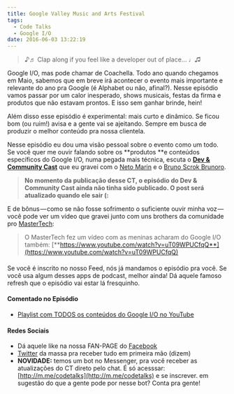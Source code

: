 ```yaml
---
title: Google Valley Music and Arts Festival
tags:
  - Code Talks
  - Google I/O
date: 2016-06-03 13:22:19
---
```


> ♪♬ Clap along if you feel like a developer out of place… ♩♫

Google I/O, mas pode chamar de Coachella. Todo ano quando chegamos em Maio, sabemos que em breve irá acontecer o evento mais importante e relevante do ano pra Google (é Alphabet ou não, afinal?). Nesse episódio vamos passar por um calor inesperado, shows musicais, festas da firma e produtos que não estavam prontos. E isso sem ganhar brinde, hein!

Além disso esse episódio é experimental: mais curto e dinâmico. Se ficou bom (ou ruim!) avisa e a gente vai se ajeitando. Sempre em busca de produzir o melhor conteúdo pra nossa clientela.

Nesse episódio eu dou uma visão pessoal sobre o evento como um todo. Se você quer me ouvir falando sobre os **produtos **e conteúdos específicos do Google I/O, numa pegada mais técnica, escuta o [**Dev &amp; Community Cast**](http://devcommunitycast.com.br/) que eu gravei com o [Neto Marin](https://medium.com/u/d922ae366d11) e o [Bruno Scrok Brunoro](https://medium.com/u/16a3328b88c3).

> **No momento da publicação desse CT, o episódio do Dev &amp; Community Cast ainda não tinha sido publicado. O post será atualizado quando ele sair (:**

E de bônus — como se não fosse sofrimento o suficiente ouvir minha voz — você pode ver um vídeo que gravei junto com uns brothers da comunidade pro [MasterTech](https://www.youtube.com/channel/UCVAwnfMBdeA7Zz2fQf8fo_w):

> O MasterTech fez um vídeo com as meninas acharam do Google I/O também: [**https://www.youtube.com/watch?v=uT09WPUCfqQ**](https://www.youtube.com/watch?v=uT09WPUCfqQ)

#### 

Se você é inscrito no nosso Feed, nós já mandamos o episódio pra você. Se você usa algum desses apps de podcast, melhor ainda! Dá aquele famoso refresh que o episódio vai estar lá fresquinho.

#### Comentado no Episódio

*   [Playlist com TODOS os conteúdos do Google I/O no YouTube](https://www.youtube.com/playlist?list=PLOU2XLYxmsILe6_eGvDN3GyiodoV3qNSC)

#### Redes Sociais

*   Dá aquele like na nossa FAN-PAGE do [Facebook](http://fb.com/codetalks)
*   [Twitter](http://twitter.com/code_talks) da massa pra receber tudo em primeira mão (dizem)
*   **NOVIDADE:** temos um bot no Messenger, pra você receber as atualizações do CT direto pelo chat. É só acesssar: [http://m.me/codetalks](http://m.me/codetalks) e se inscrever. em sugestão do que a gente pode por nesse bot? Conta pra gente!